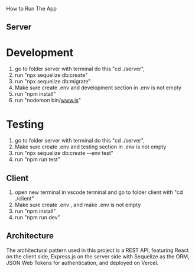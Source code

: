 How to Run The App

## Server

# Development

1. go to folder server with terminal do this "cd ./server",
2. run "npx sequelize db:create"
3. run "npx sequelize db:migrate"
4. Make sure create .env and development section in .env is not empty
5. run "npm install"
6. run "nodemon bin/www.js"

# Testing

1. go to folder server with terminal do this "cd ./server",
2. Make sure create .env and testing section in .env is not empty
3. run "npx sequelize db:create --env test"
4. run "npm run test"

## Client

1. open new terminal in vscode terminal and go to folder client with "cd ./client"
2. Make sure create .env , and make .env is not empty
3. run "npm install"
4. run "npm run dev"

## Architecture

The architectural pattern used in this project is a REST API, featuring React on the client side, Express.js on the server side with Sequelize as the ORM, JSON Web Tokens for authentication, and deployed on Vercel.
